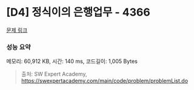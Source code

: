 # [D4] 정식이의 은행업무 - 4366 

[문제 링크](https://swexpertacademy.com/main/code/problem/problemDetail.do?contestProbId=AWMeRLz6kC0DFAXd) 

### 성능 요약

메모리: 60,912 KB, 시간: 140 ms, 코드길이: 1,005 Bytes



> 출처: SW Expert Academy, https://swexpertacademy.com/main/code/problem/problemList.do